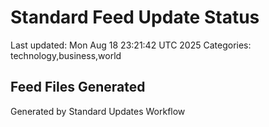 # Standard Feed Update Status
Last updated: Mon Aug 18 23:21:42 UTC 2025
Categories: technology,business,world

## Feed Files Generated

Generated by Standard Updates Workflow
